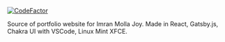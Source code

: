[![CodeFactor](https://www.codefactor.io/repository/github/imranmollajoy/imranmollajoy.github.io/badge)](https://www.codefactor.io/repository/github/imranmollajoy/imranmollajoy.github.io)

Source of portfolio website for Imran Molla Joy. Made in React,  Gatsby.js, Chakra UI with VSCode, Linux Mint XFCE.